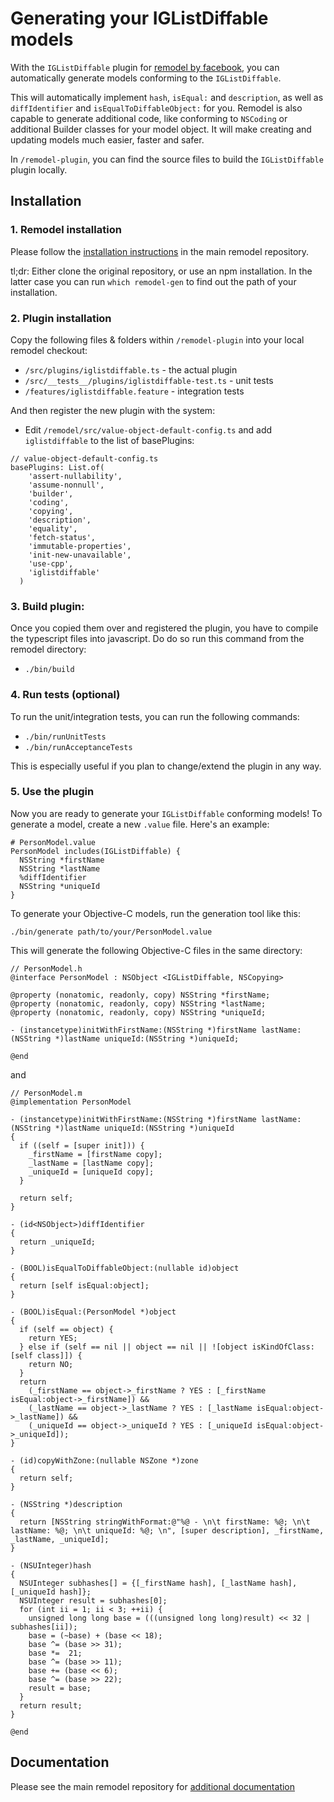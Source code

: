 # Generating your IGListDiffable models

With the `IGListDiffable` plugin for [remodel by facebook](https://github.com/facebook/remodel), you can automatically generate models conforming to the `IGListDiffable`.

This will automatically implement `hash`, `isEqual:` and `description`, as well as `diffIdentifier` and `isEqualToDiffableObject:` for you. Remodel is also capable to generate additional code, like conforming to `NSCoding` or additional Builder classes for your model object. It will make creating and updating models much easier, faster and safer.

In `/remodel-plugin`, you can find the source files to build the `IGListDiffable` plugin locally.

## Installation

### 1. Remodel installation

Please follow the [installation instructions](https://github.com/facebook/remodel) in the main remodel repository.

tl;dr: Either clone the original repository, or use an npm installation. In the latter case you can run `which remodel-gen` to find out the path of your installation.

### 2. Plugin installation

Copy the following files & folders within `/remodel-plugin` into your local remodel checkout:

- `/src/plugins/iglistdiffable.ts` - the actual plugin
- `/src/__tests__/plugins/iglistdiffable-test.ts` - unit tests
- `/features/iglistdiffable.feature` - integration tests

And then register the new plugin with the system:

- Edit `/remodel/src/value-object-default-config.ts` and add `iglistdiffable` to the list of basePlugins:

```
// value-object-default-config.ts
basePlugins: List.of(
    'assert-nullability',
    'assume-nonnull',
    'builder',
    'coding',
    'copying',
    'description',
    'equality',
    'fetch-status',
    'immutable-properties',
    'init-new-unavailable',
    'use-cpp',
    'iglistdiffable'
  )
```

### 3. Build plugin:

Once you copied them over and registered the plugin, you have to compile the typescript files into javascript. Do do so run this command from the remodel directory:

- `./bin/build`

### 4. Run tests (optional)

To run the unit/integration tests, you can run the following commands:

- `./bin/runUnitTests`
- `./bin/runAcceptanceTests`

This is especially useful if you plan to change/extend the plugin in any way.

### 5. Use the plugin

Now you are ready to generate your `IGListDiffable` conforming models! To generate a model, create a new `.value` file. Here's an example:

```
# PersonModel.value
PersonModel includes(IGListDiffable) {
  NSString *firstName
  NSString *lastName
  %diffIdentifier
  NSString *uniqueId
}
```

To generate your Objective-C models, run the generation tool like this:

`./bin/generate path/to/your/PersonModel.value`

This will generate the following Objective-C files in the same directory:

```
// PersonModel.h
@interface PersonModel : NSObject <IGListDiffable, NSCopying>

@property (nonatomic, readonly, copy) NSString *firstName;
@property (nonatomic, readonly, copy) NSString *lastName;
@property (nonatomic, readonly, copy) NSString *uniqueId;

- (instancetype)initWithFirstName:(NSString *)firstName lastName:(NSString *)lastName uniqueId:(NSString *)uniqueId;

@end
```

and

```
// PersonModel.m
@implementation PersonModel

- (instancetype)initWithFirstName:(NSString *)firstName lastName:(NSString *)lastName uniqueId:(NSString *)uniqueId
{
  if ((self = [super init])) {
    _firstName = [firstName copy];
    _lastName = [lastName copy];
    _uniqueId = [uniqueId copy];
  }

  return self;
}

- (id<NSObject>)diffIdentifier
{
  return _uniqueId;
}

- (BOOL)isEqualToDiffableObject:(nullable id)object
{
  return [self isEqual:object];
}

- (BOOL)isEqual:(PersonModel *)object
{
  if (self == object) {
    return YES;
  } else if (self == nil || object == nil || ![object isKindOfClass:[self class]]) {
    return NO;
  }
  return
    (_firstName == object->_firstName ? YES : [_firstName isEqual:object->_firstName]) &&
    (_lastName == object->_lastName ? YES : [_lastName isEqual:object->_lastName]) &&
    (_uniqueId == object->_uniqueId ? YES : [_uniqueId isEqual:object->_uniqueId]);
}

- (id)copyWithZone:(nullable NSZone *)zone
{
  return self;
}

- (NSString *)description
{
  return [NSString stringWithFormat:@"%@ - \n\t firstName: %@; \n\t lastName: %@; \n\t uniqueId: %@; \n", [super description], _firstName, _lastName, _uniqueId];
}

- (NSUInteger)hash
{
  NSUInteger subhashes[] = {[_firstName hash], [_lastName hash], [_uniqueId hash]};
  NSUInteger result = subhashes[0];
  for (int ii = 1; ii < 3; ++ii) {
    unsigned long long base = (((unsigned long long)result) << 32 | subhashes[ii]);
    base = (~base) + (base << 18);
    base ^= (base >> 31);
    base *=  21;
    base ^= (base >> 11);
    base += (base << 6);
    base ^= (base >> 22);
    result = base;
  }
  return result;
}

@end
```

## Documentation

Please see the main remodel repository for [additional documentation](https://github.com/facebook/remodel)
